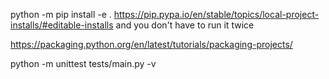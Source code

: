  python -m pip install -e .
 https://pip.pypa.io/en/stable/topics/local-project-installs/#editable-installs
 and you don't have to run it twice


 https://packaging.python.org/en/latest/tutorials/packaging-projects/


 python -m unittest tests/main.py -v